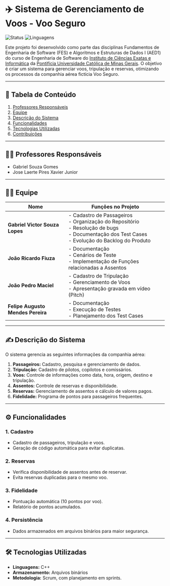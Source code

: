 # ✈️ Sistema de Gerenciamento de Voos - Voo Seguro

![Status](https://img.shields.io/badge/Status-Em%20Andamento-yellow)
![Linguagens](https://img.shields.io/badge/Linguagens-C%20%2F%20C++-blue)

Este projeto foi desenvolvido como parte das disciplinas Fundamentos de Engenharia de Software (FES) e Algoritmos e Estruturas de Dados I (AED1) do curso de Engenharia de Software do [Instituto de Ciências Exatas e Informática](https://icei.pucminas.br/?gad_source=1&gclid=CjwKCAiArva5BhBiEiwA-oTnXdCnMa9BwftKnp9VrxYLVeUk7vv-kEKfbODp7snA781vZwaL6BVa8RoCN7sQAvD_BwE) da [Pontifícia Universidade Católica de Minas Gerais](https://www.pucminas.br/destaques/Paginas/default.aspx). O objetivo é criar um sistema para gerenciar voos, tripulação e reservas, otimizando os processos da companhia aérea fictícia Voo Seguro.

---

## 📖 Tabela de Conteúdo
1. [Professores Responsáveis](#professores-responsáveis)
2. [Equipe](#equipe)
3. [Descrição do Sistema](#descrição-do-sistema)
4. [Funcionalidades](#funcionalidades)
5. [Tecnologias Utilizadas](#tecnologias-utilizadas)
6. [Contribuições](#contribuições)

---

## 👨‍🏫 Professores Responsáveis
* Gabriel Souza Gomes
* Jose Laerte Pires Xavier Junior 

---

## 🧑‍💻 Equipe

| Nome                          | Funções no Projeto                                                                                  |
|-------------------------------|-----------------------------------------------------------------------------------------------------|
| **Gabriel Victor Souza Lopes** | - Cadastro de Passageiros<br> - Organização do Repositório<br> - Resolução de bugs<br> - Documentação dos Test Cases<br> - Evolução do Backlog do Produto |
| **João Ricardo Fiuza**         | - Documentação<br> - Cenários de Teste<br> - Implementação de Funções relacionadas a Assentos       |
| **João Pedro Maciel**          | - Cadastro de Tripulação<br> - Gerenciamento de Voos<br> - Apresentação gravada em vídeo (Pitch)    |
| **Felipe Augusto Mendes Pereira** | - Documentação<br> - Execução de Testes<br> - Planejamento dos Test Cases                                      |


---

## ✍️ Descrição do Sistema
O sistema gerencia as seguintes informações da companhia aérea:

1. **Passageiros:** Cadastro, pesquisa e gerenciamento de dados.
2. **Tripulação:** Cadastro de pilotos, copilotos e comissários.
3. **Voos:** Controle de informações como data, hora, origem, destino e tripulação.
4. **Assentos:** Controle de reservas e disponibilidade.
5. **Reservas:** Gerenciamento de assentos e cálculo de valores pagos.
6. **Fidelidade:** Programa de pontos para passageiros frequentes.

---

## ⚙️ Funcionalidades

### 1. **Cadastro**
- Cadastro de passageiros, tripulação e voos.
- Geração de código automática para evitar duplicatas.

### 2. **Reservas**
- Verifica disponibilidade de assentos antes de reservar.
- Evita reservas duplicadas para o mesmo voo.

### 3. **Fidelidade**
- Pontuação automática (10 pontos por voo).
- Relatório de pontos acumulados.

### 4. **Persistência**
- Dados armazenados em arquivos binários para maior segurança.

---

## 🛠 Tecnologias Utilizadas
- **Linguagens:** C++
- **Armazenamento:** Arquivos binários
- **Metodologia:** Scrum, com planejamento em sprints.

